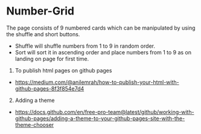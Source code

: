 # Number-Grid

The page consists of 9 numbered cards which can be manipulated by using the shuffle and short buttons.

- Shuffle will shuffle numbers from 1 to 9 in random order.
- Sort will sort it in ascending order and place numbers from 1 to 9 as on landing on page for first time.

1. To publish html pages on github pages 
- https://medium.com/@anilemrah/how-to-publish-your-html-with-github-pages-8f3f854e7d4

2. Adding a theme
- https://docs.github.com/en/free-pro-team@latest/github/working-with-github-pages/adding-a-theme-to-your-github-pages-site-with-the-theme-chooser
